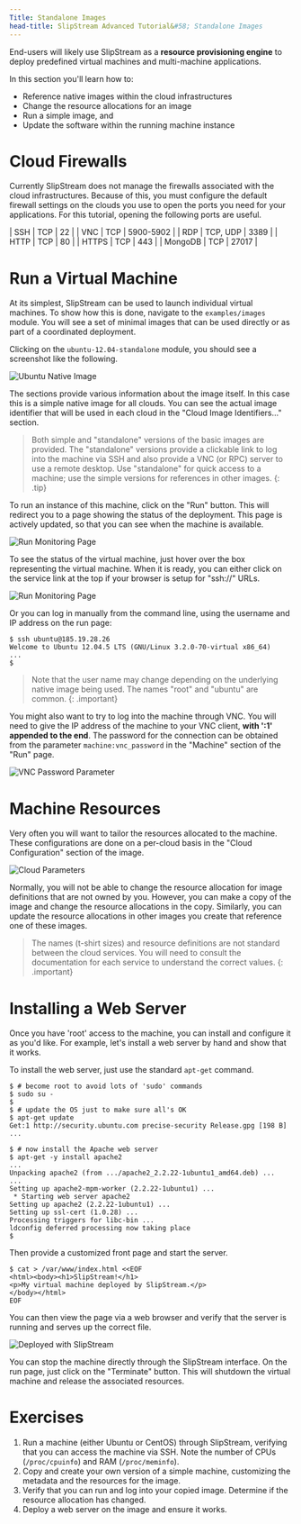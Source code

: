 ```yaml
---
Title: Standalone Images
head-title: SlipStream Advanced Tutorial&#58; Standalone Images
---
```


End-users will likely use SlipStream as a **resource provisioning
engine** to deploy predefined virtual machines and multi-machine
applications. 

In this section you'll learn how to:

  - Reference native images within the cloud infrastructures
  - Change the resource allocations for an image
  - Run a simple image, and
  - Update the software within the running machine instance 

# Cloud Firewalls

Currently SlipStream does not manage the firewalls associated with the
cloud infrastructures.  Because of this, you must configure the
default firewall settings on the clouds you use to open the ports you
need for your applications.  For this tutorial, opening the following
ports are useful.

| SSH     | TCP      | 22        |
| VNC     | TCP      | 5900-5902 |
| RDP     | TCP, UDP | 3389      |
| HTTP    | TCP      | 80        |
| HTTPS   | TCP      | 443       |
| MongoDB | TCP      | 27017     |

# Run a Virtual Machine

At its simplest, SlipStream can be used to launch individual virtual
machines.  To show how this is done, navigate to the
`examples/images` module.  You will see a set of minimal images that
can be used directly or as part of a coordinated deployment.

Clicking on the `ubuntu-12.04-standalone` module, you should see a
screenshot like the following.

![Ubuntu Native Image](images/screenshot-ubuntu.png)

The sections provide various information about the image itself.  In
this case this is a simple native image for all clouds.  You can see
the actual image identifier that will be used in each cloud in the
"Cloud Image Identifiers..." section.

> Both simple and "standalone" versions of the basic images are
> provided.  The "standalone" versions provide a clickable link to log
> into the machine via SSH and also provide a VNC (or RPC) server to
> use a remote desktop.  Use "standalone" for quick access to a
> machine; use the simple versions for references in other images.
{: .tip}

To run an instance of this machine, click on the "Run" button.  This
will redirect you to a page showing the status of the deployment.
This page is actively updated, so that you can see when the machine is
available.

![Run Monitoring Page](images/screenshot-ubuntu-run1.png)

To see the status of the virtual machine, just hover over the box
representing the virtual machine.  When it is ready, you can either
click on the service link at the top if your browser is setup for
"ssh://" URLs.

![Run Monitoring Page](images/screenshot-ubuntu-run2.png)

Or you can log in manually from the command line, using the username
and IP address on the run page:

    $ ssh ubuntu@185.19.28.26
    Welcome to Ubuntu 12.04.5 LTS (GNU/Linux 3.2.0-70-virtual x86_64)
    ...
    $

> Note that the user name may change depending on the underlying
> native image being used. The names "root" and "ubuntu" are common.
{: .important}

You might also want to try to log into the machine through VNC.  You
will need to give the IP address of the machine to your VNC client,
**with ':1' appended to the end**.  The password for the connection
can be obtained from the parameter `machine:vnc_password` in the
"Machine" section of the "Run" page.

![VNC Password Parameter](images/screenshot-ubuntu-vnc-pwd.png)

# Machine Resources

Very often you will want to tailor the resources allocated to the
machine.  These configurations are done on a per-cloud basis in the
"Cloud Configuration" section of the image.

![Cloud Parameters](images/screenshot-cloud-params-ubuntu.png)

Normally, you will not be able to change the resource allocation for
image definitions that are not owned by you.  However, you can make a
copy of the image and change the resource allocations in the copy.
Similarly, you can update the resource allocations in other images you
create that reference one of these images.

> The names (t-shirt sizes) and resource definitions are not standard
> between the cloud services.  You will need to consult the
> documentation for each service to understand the correct values.
{: .important}

# Installing a Web Server

Once you have 'root' access to the machine, you can install and
configure it as you'd like. For example, let's install a web server by
hand and show that it works.

To install the web server, just use the standard `apt-get` command.

    $ # become root to avoid lots of 'sudo' commands
    $ sudo su -
    $
    $ # update the OS just to make sure all's OK
    $ apt-get update
    Get:1 http://security.ubuntu.com precise-security Release.gpg [198 B]
    ...

    $ # now install the Apache web server
    $ apt-get -y install apache2
    ...
    Unpacking apache2 (from .../apache2_2.2.22-1ubuntu1_amd64.deb) ...
    ...
    Setting up apache2-mpm-worker (2.2.22-1ubuntu1) ...
     * Starting web server apache2
    Setting up apache2 (2.2.22-1ubuntu1) ...
    Setting up ssl-cert (1.0.28) ...
    Processing triggers for libc-bin ...
    ldconfig deferred processing now taking place
    $ 

Then provide a customized front page and start the server.

    $ cat > /var/www/index.html <<EOF
    <html><body><h1>SlipStream!</h1>
    <p>My virtual machine deployed by SlipStream.</p>
    </body></html>
    EOF

You can then view the page via a web browser and verify that the
server is running and serves up the correct file.

![Deployed with SlipStream](images/screenshot-ubuntu-web.png)

You can stop the machine directly through the SlipStream interface.
On the run page, just click on the "Terminate" button.  This will
shutdown the virtual machine and release the associated resources.

# Exercises

  1. Run a machine (either Ubuntu or CentOS) through SlipStream,
     verifying that you can access the machine via SSH.  Note the
     number of CPUs (`/proc/cpuinfo`) and RAM (`/proc/meminfo`). 
  2. Copy and create your own version of a simple machine, customizing
     the metadata and the resources for the image.
  3. Verify that you can run and log into your copied image.
     Determine if the resource allocation has changed.
  4. Deploy a web server on the image and ensure it works.


[rstudio]: http://www.rstudio.com
